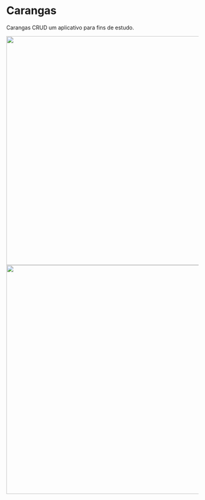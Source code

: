 # Carangas
Carangas CRUD um aplicativo para fins de estudo.

<img src="https://user-images.githubusercontent.com/79378229/182483527-a7131534-eaa6-4f70-a8a7-41fb2c9fd22f.png" height="600">  <img src="https://user-images.githubusercontent.com/79378229/182484270-fdb2924a-b944-4522-909b-f714376bbfc3.png" height="600">

